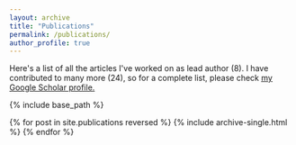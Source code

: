 ```yaml
---
layout: archive
title: "Publications"
permalink: /publications/
author_profile: true
---
```


Here's a list of all the articles I've worked on as lead author (8). 
I have contributed to many more (24), so for a complete list, please check <u><a href="https://scholar.google.it/citations?user=5d0T8UAAAAAJ&hl=en">my Google Scholar profile</a>.</u>

{% include base_path %}

{% for post in site.publications reversed %}
  {% include archive-single.html %}
{% endfor %}
